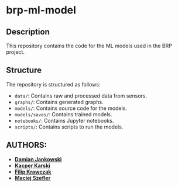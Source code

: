 # brp-ml-model

## Description

This repository contains the code for the ML models used in the BRP project.

## Structure

The repository is structured as follows:

- `data/`: Contains raw and processed data from sensors.
- `graphs/`: Contains generated graphs.
- `models/`: Contains source code for the models.
- `models/saves/`: Contains trained models.
- `notebooks/`: Contains Jupyter notebooks.
- `scripts/`: Contains scripts to run the models.

## AUTHORS:

- **[Damian Jankowski](https://github.com/pingwin02)**
- **[Kacper Karski](https://github.com/JaKarski)**
- **[Filip Krawczak](https://github.com/prosto20025)**
- **[Maciej Szefler](https://github.com/rysiekpol)**

